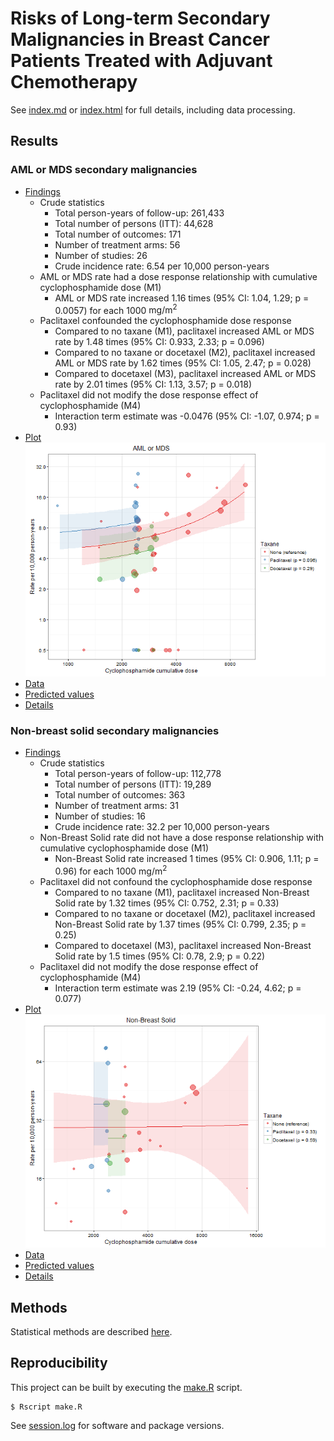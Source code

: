 # Risks of Long-term Secondary Malignancies in Breast Cancer Patients Treated with Adjuvant Chemotherapy

See [index.md](index.md) or [index.html](index.html) for full details, including data processing.

## Results

### AML or MDS secondary malignancies

* [Findings](index.md#findings)
	* Crude statistics
		* Total person-years of follow-up: 261,433
		* Total number of persons (ITT): 44,628
		* Total number of outcomes: 171
		* Number of treatment arms: 56
		* Number of studies: 26
		* Crude incidence rate: 6.54 per 10,000 person-years
	* AML or MDS rate had a dose response relationship with cumulative cyclophosphamide dose (M1)
		* AML or MDS rate increased 1.16 times (95% CI: 1.04, 1.29; p = 0.0057) for each 1000 $\text{mg} / \text{m}^2$
	* Paclitaxel confounded the cyclophosphamide dose response
		* Compared to no taxane (M1), paclitaxel increased AML or MDS rate by 1.48 times (95% CI: 0.933, 2.33; p = 0.096)
		* Compared to no taxane or docetaxel (M2), paclitaxel increased AML or MDS rate by 1.62 times (95% CI: 1.05, 2.47; p = 0.028)
		* Compared to docetaxel (M3), paclitaxel increased AML or MDS rate by 2.01 times (95% CI: 1.13, 3.57; p = 0.018)
	* Paclitaxel did not modify the dose response effect of cyclophosphamide (M4)
		* Interaction term estimate was -0.0476 (95% CI: -1.07, 0.974; p = 0.93)
* [Plot](AMLorMDS_Cyclophosphamide_byTaxane.png)  
	![plot of chunk unnamed-chunk-27](figure/unnamed-chunk-27-1.png)
* [Data](AMLorMDS_Cyclophosphamide_byTaxane.csv)
* [Predicted values](AMLorMDS_Cyclophosphamide_byTaxane_Pred.csv)
* [Details](index.md#amlmds)

### Non-breast solid secondary malignancies

* [Findings](index.md#findings-1)
	* Crude statistics
		* Total person-years of follow-up: 112,778
		* Total number of persons (ITT): 19,289
		* Total number of outcomes: 363
		* Number of treatment arms: 31
		* Number of studies: 16
		* Crude incidence rate: 32.2 per 10,000 person-years
	* Non-Breast Solid rate did not have a dose response relationship with cumulative cyclophosphamide dose (M1)
		* Non-Breast Solid rate increased 1 times (95% CI: 0.906, 1.11; p = 0.96) for each 1000 $\text{mg} / \text{m}^2$
	* Paclitaxel did not confound the cyclophosphamide dose response
		* Compared to no taxane (M1), paclitaxel increased Non-Breast Solid rate by 1.32 times (95% CI: 0.752, 2.31; p = 0.33)
		* Compared to no taxane or docetaxel (M2), paclitaxel increased Non-Breast Solid rate by 1.37 times (95% CI: 0.799, 2.35; p = 0.25)
		* Compared to docetaxel (M3), paclitaxel increased Non-Breast Solid rate by 1.5 times (95% CI: 0.78, 2.9; p = 0.22)
	* Paclitaxel did not modify the dose response effect of cyclophosphamide (M4)
		* Interaction term estimate was 2.19 (95% CI: -0.24, 4.62; p = 0.077)
* [Plot](NonBreastSolid_Cyclophosphamide_byTaxane.png)  
	![plot of chunk unnamed-chunk-32](figure/unnamed-chunk-32-1.png)
* [Data](NonBreastSolid_Cyclophosphamide_byTaxane.csv)
* [Predicted values](NonBreastSolid_Cyclophosphamide_byTaxane_Pred.csv)
* [Details](index.md#non-breast-solid)


## Methods

Statistical methods are described [here](index.md#meta-regression).


## Reproducibility

This project can be built by executing the [make.R](make.R) script.

```
$ Rscript make.R
```

See [session.log](session.log) for software and package versions.
